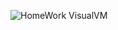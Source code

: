 
![HomeWork VisualVM](https://user-images.githubusercontent.com/98588557/160134201-a01098f9-eac3-4abd-a0ac-0f0afa1dc1c7.jpg)
